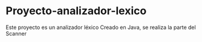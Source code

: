 # Proyecto-analizador-lexico
Este proyecto es un analizador léxico
Creado en Java, se realiza la parte del Scanner
